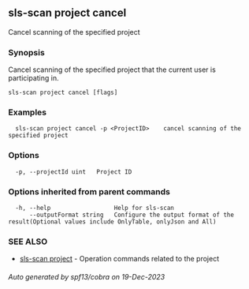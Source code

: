## sls-scan project cancel

Cancel scanning of the specified project

### Synopsis

Cancel scanning of the specified project that the current user is participating in.

```
sls-scan project cancel [flags]
```

### Examples

```
  sls-scan project cancel -p <ProjectID>    cancel scanning of the specified project
```

### Options

```
  -p, --projectId uint   Project ID
```

### Options inherited from parent commands

```
  -h, --help                  Help for sls-scan
      --outputFormat string   Configure the output format of the result(Optional values include OnlyTable, onlyJson and All)
```

### SEE ALSO

* [sls-scan project](sls-scan_project.md)	 - Operation commands related to the project

###### Auto generated by spf13/cobra on 19-Dec-2023
